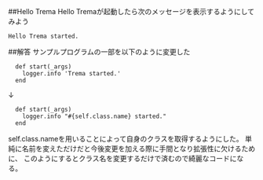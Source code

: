 ##Hello Trema
Hello Tremaが起動したら次のメッセージを表示するようにしてみよう
```
Hello Trema started.
```

##解答
サンプルプログラムの一部を以下のように変更した
```
  def start(_args)
    logger.info 'Trema started.'
  end
```

↓

```
  def start(_args)
    logger.info "#{self.class.name} started."
  end
```

self.class.nameを用いることによって自身のクラスを取得するようにした。
単純に名前を変えただけだと今後変更を加える際に手間となり拡張性に欠けるために、
このようにするとクラス名を変更するだけで済むので綺麗なコードになる。
